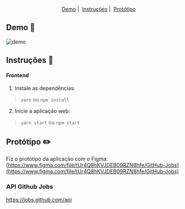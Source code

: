 <p align = "center">
   <a href="#demo-rocket">Demo</a>&nbsp;|&nbsp;
   <a href="#instruções-memo">Instruções</a>&nbsp;|&nbsp;
	 <a href="#protótipo-pencil2">Protótipo</a>
</p>

## Demo :rocket:

<img alt="demo" src="https://media0.giphy.com/media/LROgJKxltFOXkcmgdS/giphy.gif" />

## Instruções :memo:
  
#### Frontend
  
1. Instale as dependências:
  > ``yarn`` ou ``npm install``
	
2. Inicie a aplicação web:
  > ``yarn start`` ou ``npm start``
	
	
## Protótipo :pencil2:

Fiz o protótipo da aplicação com o Figma:
[https://www.figma.com/file/tUr4Q8hKVJDEB09RZN8hfe/GitHub-Jobs](https://www.figma.com/file/tUr4Q8hKVJDEB09RZN8hfe/GitHub-Jobs)

### API Github Jobs

https://jobs.github.com/api
